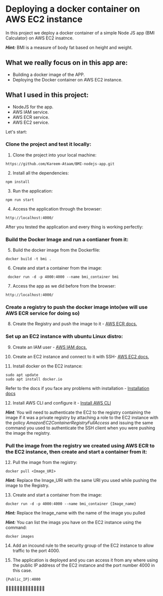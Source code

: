 # Deploying a docker container on AWS EC2 instance
In this project we deploy a docker container of a simple Node JS app (BMI Calculator) on AWS EC2 insatnce.

***Hint:*** BMI is a measure of body fat based on height and weight.

## What we really focus on in this app are:
 - Building a docker image of the APP.
 - Deploying the Docker container on AWS EC2 instance.

## What I used in this project:
  - NodeJS for the app.
  - AWS IAM service.
  - AWS ECR service.
  - AWS EC2 service.

Let's start:

### Clone the project and test it locally:

 1. Clone the project into your local machine:
```
https://github.com/Kareem-Ataam/BMI-nodejs-app.git
```
 2. Install all the dependencies:
```
npm install
```
 3. Run the application:
```
npm run start
```
 4. Access the application through the browser:
```
http://localhost:4000/
```

After you tested the application and every thing is working perfectly:

### Build the Docker Image and run a contianer from it:
 5. Build the docker image from the Dockerfile:
```
docker build -t bmi .
```
 6. Create and start a container from the image:
```
 docker run -d -p 4000:4000 --name bmi_container bmi
```
 7. Access the app as we did before from the browser:
```
http://localhost:4000/
```
### Create a registry to push the docker image into(we will use AWS ECR service for doing so)
 8. Create the Registry and push the image to it - [AWS ECR docs.](https://docs.aws.amazon.com/AmazonECR/latest/public/public-getting-started.html)
### Set up an EC2 instance with ubuntu Linux distro:
 9. Create an IAM user - [AWS IAM docs.](https://docs.aws.amazon.com/IAM/latest/UserGuide/id_users_create.html)

 10. Create an EC2 instance and connect to it with SSH- [AWS EC2 docs.](https://docs.aws.amazon.com/AWSEC2/latest/UserGuide/EC2_GetStarted.html#ec2-launch-instance)
 
 11. Install docker on the EC2 instance:
 ```
 sudo apt update
 sudo apt install docker.io
 ```
 Refer to the docs if you face any problems with installation - [Installation docs](https://docs.docker.com/engine/install/ubuntu/)
 
 12. Install AWS CLI and configure it - [Install AWS CLI](https://docs.aws.amazon.com/cli/latest/userguide/getting-started-install.html#cliv2-linux-install)

 ***Hint***: You will need to authenticate the EC2 to the registry containing the image if it was a private registry by attaching a role to the EC2 instance with the policy *AmazonEC2ContainerRegistryFullAccess* and issuing the same command you used to authenticate the SSH client when you were pushing the image the registry.
 
 ### Pull the image from the registry we created using AWS ECR to the EC2 instance, then create and start a container from it:
  12. Pull the image from the registry:
```
docker pull <Image_URI>
```
***Hint:*** Replace the Image_URI with the same URI you used while pushing the image to the Registry.

 13. Create and start a container from the image:
 ```
 docker run -d -p 4000:4000 --name bmi_container {Image_name} 
 ```
***Hint:*** Replace the Image_name with the name of the image you pulled 

***Hint:*** You can list the imags you have on the EC2 instance using the command:
```
docker images
```
 14. Add an incound rule to the security group of the EC2 instance to allow traffic to the port 4000.

15. The application is deployed and you can access it from any where using the public IP address of the EC2 instance and the port number 4000 in this case.
```
{Public_IP}:4000
```
🎉🎉🎉🎉🎉🎉🎉🎉🎉🎉🎉🎉🎉🎉








